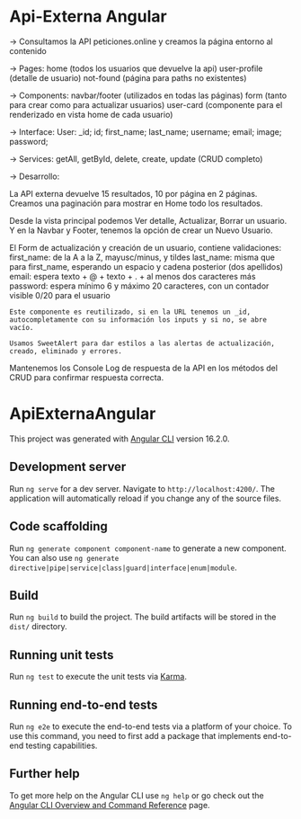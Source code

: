 # Api-Externa Angular

-> Consultamos la API peticiones.online y creamos la página entorno al contenido

-> Pages:
    home (todos los usuarios que devuelve la api)
    user-profile (detalle de usuario)
    not-found (página para paths no existentes)

-> Components:
    navbar/footer (utilizados en todas las páginas)
    form (tanto para crear como para actualizar usuarios)
    user-card (componente para el renderizado en vista home de cada usuario)

-> Interface:
    User:
      _id;
      id;
      first_name;
      last_name;
      username;
      email;
      image;
      password;

-> Services:
    getAll, getById, delete, create, update (CRUD completo)


-> Desarrollo:

  La API externa devuelve 15 resultados, 10 por página en 2 páginas. Creamos una paginación para mostrar en Home todo los resultados.

  Desde la vista principal podemos Ver detalle, Actualizar, Borrar un usuario. Y en la Navbar y Footer, tenemos la opción de crear un Nuevo Usuario.

  El Form de actualización y creación de un usuario, contiene validaciones:
    first_name: de la A a la Z, mayusc/minus, y tildes
    last_name: misma que para first_name, esperando un espacio y cadena posterior (dos apellidos)
    email: espera texto + @ + texto + . + al menos dos caracteres más
    password: espera mínimo 6 y máximo 20 caracteres, con un contador visible 0/20 para el usuario

    Este componente es reutilizado, si en la URL tenemos un _id, autocompletamente con su información los inputs y si no, se abre vacío.

    Usamos SweetAlert para dar estilos a las alertas de actualización, creado, eliminado y errores.

  Mantenemos los Console Log de respuesta de la API en los métodos del CRUD para confirmar respuesta correcta.

# ApiExternaAngular

This project was generated with [Angular CLI](https://github.com/angular/angular-cli) version 16.2.0.

## Development server

Run `ng serve` for a dev server. Navigate to `http://localhost:4200/`. The application will automatically reload if you change any of the source files.

## Code scaffolding

Run `ng generate component component-name` to generate a new component. You can also use `ng generate directive|pipe|service|class|guard|interface|enum|module`.

## Build

Run `ng build` to build the project. The build artifacts will be stored in the `dist/` directory.

## Running unit tests

Run `ng test` to execute the unit tests via [Karma](https://karma-runner.github.io).

## Running end-to-end tests

Run `ng e2e` to execute the end-to-end tests via a platform of your choice. To use this command, you need to first add a package that implements end-to-end testing capabilities.

## Further help

To get more help on the Angular CLI use `ng help` or go check out the [Angular CLI Overview and Command Reference](https://angular.io/cli) page.
